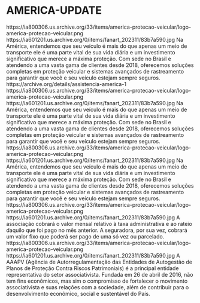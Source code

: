 # AMERICA-UPDATE

<item>
<title>[COLOR yellow][B] VEM PARA AMÉRICA VEM [/COLOR][/B][COLOR  silver] PROTEÇÃO VEICULAR  [B][/COLOR][/B]</title>
<link></link>
<thumbnail>https://ia800306.us.archive.org/33/items/america-protecao-veicular/logo-america-protecao-veicular.png</thumbnail>
<fanart>https://ia601201.us.archive.org/0/items/fanart_202311/83b7a590.jpg</fanart>
<info>Na América, entendemos que seu veículo é mais do que apenas um meio de transporte ele é uma parte vital de sua vida diária e um investimento significativo que merece a máxima proteção. Com sede no  Brasil  e atendendo a uma vasta gama de clientes desde 2018, oferecemos soluções completas em proteção veicular e sistemas avançados de rastreamento para garantir que você e seu veículo estejam sempre seguros.</info>
</item>

<item>
<title>[COLOR yellow][B] ASSISTÊNCIA 24H [/COLOR][/B][COLOR silver]  PROTEÇÃO VEICULAR [B][/COLOR][/B]</title>
<link>https://archive.org/details/assistencia-america-1</link>
<thumbnail>https://ia800306.us.archive.org/33/items/america-protecao-veicular/logo-america-protecao-veicular.png</thumbnail>
<fanart>https://ia601201.us.archive.org/0/items/fanart_202311/83b7a590.jpg</fanart>
<info>Na América, entendemos que seu veículo é mais do que apenas um meio de transporte ele é uma parte vital de sua vida diária e um investimento significativo que merece a máxima proteção. Com sede no  Brasil  e atendendo a uma vasta gama de clientes desde 2018, oferecemos soluções completas em proteção veicular e sistemas avançados de rastreamento para garantir que você e seu veículo estejam sempre seguros.</info>
</item>

<item>
<title>[COLOR yellow][B] A DIFERENÇA ENTRE- ASSOCIAÇÃO & SEGURADORA [/COLOR][/B][COLOR silver]  PROTEÇÃO VEICULAR  [B][/COLOR][/B]</title>
<link></link>
<thumbnail>https://ia800306.us.archive.org/33/items/america-protecao-veicular/logo-america-protecao-veicular.png</thumbnail>
<fanart>https://ia601201.us.archive.org/0/items/fanart_202311/83b7a590.jpg</fanart>
<info>Na América, entendemos que seu veículo é mais do que apenas um meio de transporte ele é uma parte vital de sua vida diária e um investimento significativo que merece a máxima proteção. Com sede no  Brasil  e atendendo a uma vasta gama de clientes desde 2018, oferecemos soluções completas em proteção veicular e sistemas avançados de rastreamento para garantir que você e seu veículo estejam sempre seguros.</info>
</item>

<item>
<title>[COLOR  yellow][B] A DIFERENÇA [/COLOR][/B][COLOR silver]  PROTEÇÃO VEICULAR  [B][/COLOR][/B]</title>
<link></link>
<thumbnail>https://ia800306.us.archive.org/33/items/america-protecao-veicular/logo-america-protecao-veicular.png</thumbnail>
<fanart>https://ia601201.us.archive.org/0/items/fanart_202311/83b7a590.jpg</fanart>
<info>A associação cobrará o valor mensal relativo à taxa administrativa e ao rateio daquilo que foi pago no mês anterior. A seguradora, por sua vez, cobrará um valor fixo que poderá ser pago de uma só vez ou parcelado.</info>
</item>

<item>
<title>[COLOR  yellow][B] AAAPV - COMO FUNCIONA [/COLOR][/B][COLOR silver]  PROTEÇÃO VEICULAR  [B][/COLOR][/B]</title>
<link></link>
<thumbnail>https://ia800306.us.archive.org/33/items/america-protecao-veicular/logo-america-protecao-veicular.png</thumbnail>
<fanart>https://ia601201.us.archive.org/0/items/fanart_202311/83b7a590.jpg</fanart>
<info>A AAAPV (Agência de Autorregulamentação das Entidades de Autogestão de Planos de Proteção Contra Riscos Patrimoniais) é a principal entidade representativa do setor associativista. Fundada em 26 de abril de 2016, não tem fins econômicos, mas sim o compromisso de fortalecer o movimento associativista e suas relações com a sociedade, além de contribuir para o desenvolvimento econômico, social e sustentável do País.</info>
</item>
